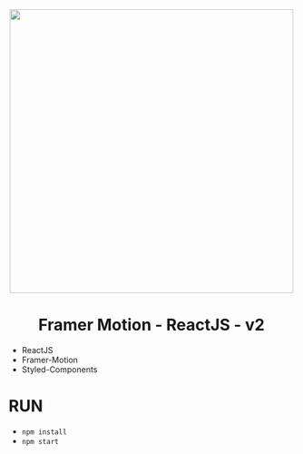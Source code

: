 <div align="center">
    <img src="https://cdn.hashnode.com/res/hashnode/image/upload/v1676480733184/fd1e3866-7cd0-4fec-a472-579f60870dd6.jpeg" width="500"/>
</div>

<div align="center">
    <h1>Framer Motion - ReactJS - v2</h1>
</div>

- ReactJS
- Framer-Motion
- Styled-Components

# RUN
- `npm install`
- `npm start`